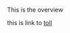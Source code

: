 <!-- {name: "overview",  description: "Overview for GWT RPC"} -->
This is the overview

this is link to [toll](../toll.html)